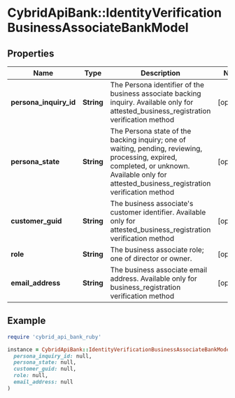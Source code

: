 # CybridApiBank::IdentityVerificationBusinessAssociateBankModel

## Properties

| Name | Type | Description | Notes |
| ---- | ---- | ----------- | ----- |
| **persona_inquiry_id** | **String** | The Persona identifier of the business associate backing inquiry. Available only for attested_business_registration verification method | [optional] |
| **persona_state** | **String** | The Persona state of the backing inquiry; one of waiting, pending, reviewing, processing, expired, completed, or unknown. Available only for attested_business_registration verification method | [optional] |
| **customer_guid** | **String** | The business associate&#39;s customer identifier. Available only for attested_business_registration verification method | [optional] |
| **role** | **String** | The business associate role; one of director or owner. | [optional] |
| **email_address** | **String** | The business associate email address. Available only for business_registration verification method | [optional] |

## Example

```ruby
require 'cybrid_api_bank_ruby'

instance = CybridApiBank::IdentityVerificationBusinessAssociateBankModel.new(
  persona_inquiry_id: null,
  persona_state: null,
  customer_guid: null,
  role: null,
  email_address: null
)
```

